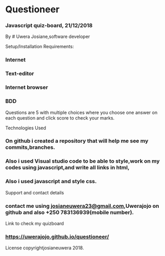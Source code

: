 # Questioneer
### Javascript quiz-board, 21/12/2018
By # Uwera Josiane,software developer

Setup/Installation Requirements:
### Internet
### Text-editor
### Internet browser
### BDD
Questions are 5 with multiple choices where you choose one answer on each question and click score to check your marks.

Technologies Used
### On github i created a repository that will help me see my commits,branches.
### Also i used Visual studio code to be able to style,work on my codes using javascript,and write all links in html,
### Also i used javascript and style css.

Support and contact details
### contact me using josianeuwera23@gmail.com,Uwerajojo on github and also +250 783136939(mobile number).

Link to check my quizboard
### https://uwerajojo.github.io/questioneer/ 

License
 copyrightjosianeuwera 2018.
